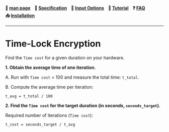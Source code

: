 
<h4 align="left">
  📜&nbsp;<a href="https://github.com/hakavlad/tird/blob/main/docs/MANPAGE.md">man&nbsp;page</a>&nbsp;&nbsp;&nbsp;
  📑&nbsp;<a href="https://github.com/hakavlad/tird/blob/main/docs/SPECIFICATION.md">Specification</a>&nbsp;&nbsp;&nbsp;
  📄&nbsp;<a href="https://github.com/hakavlad/tird/blob/main/docs/INPUT_OPTIONS.md">Input&nbsp;Options</a>&nbsp;&nbsp;&nbsp;
  📖&nbsp;<a href="https://github.com/hakavlad/tird/blob/main/docs/tutorial/README.md">Tutorial</a>&nbsp;&nbsp;&nbsp;
  ❓&nbsp;<a href="https://github.com/hakavlad/tird/blob/main/docs/FAQ.md">FAQ</a>&nbsp;&nbsp;&nbsp;
  📥&nbsp;<a href="https://github.com/hakavlad/tird/blob/main/docs/INSTALLATION.md">Installation</a>
</h4>

---

# Time-Lock Encryption

Find the `Time cost` for a given duration on your hardware.

**1. Obtain the average time of one iteration.**

A. Run with `Time cost` = 100 and measure the total time: `t_total`.

B. Compute the average time per iteration:

```
t_avg = t_total / 100
```

**2. Find the `Time cost` for the target duration (in seconds, `seconds_target`).**

Required number of iterations (`Time cost`):

```
t_cost = seconds_target / t_avg
```
